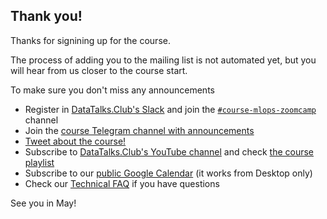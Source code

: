 ## Thank you!

Thanks for signining up for the course.

The process of adding you to the mailing list is not automated yet, 
but you will hear from us closer to the course start. 

To make sure you don't miss any announcements

- Register in [DataTalks.Club's Slack](https://datatalks.club/slack.html) and join the [`#course-mlops-zoomcamp`](https://app.slack.com/client/T01ATQK62F8/C02R98X7DS9) channel
- Join the [course Telegram channel with announcements](https://t.me/dtc_courses)
- [Tweet about the course!](https://ctt.ac/fH67W)
- Subscribe to [DataTalks.Club's YouTube channel](https://www.youtube.com/c/DataTalksClub) and check 
  [the course playlist](https://www.youtube.com/playlist?list=PL3MmuxUbc_hIUISrluw_A7wDSmfOhErJK)
- Subscribe to our [public Google Calendar](https://calendar.google.com/calendar/?cid=M3Jzbmg0ZDA2aHVsY2M1ZjcyNDJtODNyMTRAZ3JvdXAuY2FsZW5kYXIuZ29vZ2xlLmNvbQ) (it works from Desktop only)
- Check our [Technical FAQ](https://docs.google.com/document/d/12TlBfhIiKtyBv8RnsoJR6F72bkPDGEvPOItJIxaEzE0/edit) if you have questions 

See you in May!
